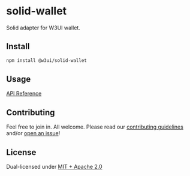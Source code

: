 # solid-wallet

Solid adapter for W3UI wallet.

## Install

```sh
npm install @w3ui/solid-wallet
```

## Usage

[API Reference](https://github.com/web3-storage/w3ui/blob/main/docs/solid-wallet.md)

## Contributing

Feel free to join in. All welcome. Please read our [contributing guidelines](https://github.com/web3-storage/w3ui/blob/main/CONTRIBUTING.md) and/or [open an issue](https://github.com/web3-storage/w3ui/issues)!

## License

Dual-licensed under [MIT + Apache 2.0](https://github.com/web3-storage/w3ui/blob/main/LICENSE.md)
